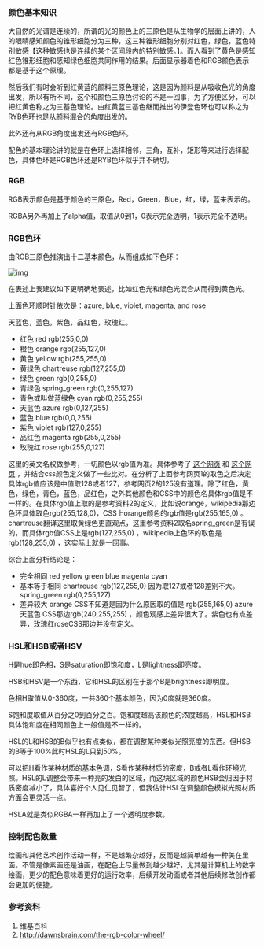 

### 颜色基本知识

大自然的光谱是连续的，所谓的光的颜色上的三原色是从生物学的层面上讲的，人的眼睛感知颜色的锥形细胞分为三种，这三种锥形细胞分别对红色，绿色，蓝色特别敏感【这种敏感也是连续的某个区间段内的特别敏感。】。而人看到了黄色是感知红色锥形细胞和感知绿色细胞共同作用的结果。后面显示器着色和RGB颜色表示都是基于这个原理。

然后我们有时会听到红黄蓝的颜料三原色理论，这是因为颜料是从吸收色光的角度出发，所以有所不同，这个和颜色三原色讨论的不是一回事，为了方便区分，可以把红黄色称之为三基色理论。由红黄蓝三基色继而推出的伊登色环也可以称之为RYB色环也是从颜料混合的角度出发的。

此外还有从RGB角度出发还有RGB色环。

配色的基本理论讲的就是在色环上选择相邻，三角，互补，矩形等来进行选择配色，具体色环是RGB色环还是RYB色环似乎并不确切。

### RGB

RGB表示颜色是基于颜色的三原色，Red，Green，Blue，红，绿，蓝来表示的。

RGBA另外再加上了alpha值，取值从0到1，0表示完全透明，1表示完全不透明。



### RGB色环

由RGB三原色推演出十二基本颜色，从而组成如下色环：

![img]({static}/images/2021/color_wheel_circle.png)

在表述上我建议如下更明确地表述，比如红色光和绿色光混合从而得到黄色光。

上面色环顺时针依次是：azure, blue, violet, magenta, and rose

天蓝色，蓝色，紫色，品红色，玫瑰红。

- 红色 red rgb(255,0,0)
- 橙色 orange rgb(255,127,0)
- 黄色 yellow rgb(255,255,0)
- 黄绿色 chartreuse rgb(127,255,0)
- 绿色 green rgb(0,255,0)
- 青绿色 spring_green rgb(0,255,127)
- 青色或叫做蓝绿色 cyan rgb(0,255,255)
- 天蓝色 azure rgb(0,127,255)
- 蓝色 blue rgb(0,0,255)
- 紫色 violet rgb(127,0,255)
- 品红色 magenta rgb(255,0,255)
- 玫瑰红 rose rgb(255,0,127)

这里的英文名权做参考，一切颜色以rgb值为准。具体参考了 [这个网页](https://en.wikipedia.org/wiki/RGB_color_model#/media/File:Color_wheel_circle.png) 和 [这个网页](http://dawnsbrain.com/the-rgb-color-wheel/) ，并结合css颜色定义做了一些比对。在分析了上面参考网页1的取色之后决定具体rgb值应该是中值取128或者127，参考网页2的125没有道理。除了红色，黄色，绿色，青色，蓝色，品红色，之外其他颜色和CSS中的颜色名具体rgb值是不一样的。在具体rgb值上取的是参考资料2的定义，比如说orange，wikipedia那边色环具体取色rgb(255,128,0)，CSS上orange颜色的rgb值是rgb(255,165,0) 。chartreuse翻译这里取黄绿色更直观点，这里参考资料2取名spring_green是有误的，而具体rgb值CSS上是rgb(127,255,0) ，wikipedia上色环的取色是rgb(128,255,0) ，这实际上就是一回事。

综合上面分析结论是：

- 完全相同 red yellow green blue magenta cyan
- 基本等于相同 chartreuse rgb(127,255,0) 因为取127或者128差别不大。spring_green rgb(0,255,127)
- 差异较大 orange CSS不知道是因为什么原因取的值是 rgb(255,165,0) azure 天蓝色 CSS那边rgb(240,255,255) ，颜色观感上差异很大了。紫色也有点差异，玫瑰红roseCSS那边并没有定义。

### HSL和HSB或者HSV

H是hue即色相，S是saturation即饱和度，L是lightness即亮度。

HSB和HSV是一个东西，它和HSL的区别在于那个B是brightness即明度。

色相H取值从0-360度，一共360个基本颜色，因为0度就是360度。

S饱和度取值从百分之0到百分之百。饱和度越高该颜色的浓度越高，HSL和HSB具体饱和度在相同颜色上一般值是不一样的。

HSL的L和HSB的B似乎也有点类似，都在调整某种类似光照亮度的东西。但HSB的B等于100%此时HSL的L只到50%。

可以把H看作某种材质的基本色调，S看作某种材质的密度，B或者L看作环境光照。HSL的L调整会带来一种亮的发白的区域，而这块区域的颜色HSB会归因于材质密度减小了，具体喜好个人见仁见智了，但我估计HSL在调整颜色模拟光照材质方面会更灵活一点。

HSLA就是类似RGBA一样再加上了一个透明度参数。

### 控制配色数量

绘画和其他艺术创作活动一样，不是越繁杂越好，反而是越简单越有一种美在里面。不管是像素画还是油画，在配色上尽量做到越少越好，尤其是计算机上的数字绘画，更少的配色意味着更好的运行效率，后续开发动画或者其他后续修改创作都会更加的便捷。







### 参考资料

1. 维基百科
2. http://dawnsbrain.com/the-rgb-color-wheel/